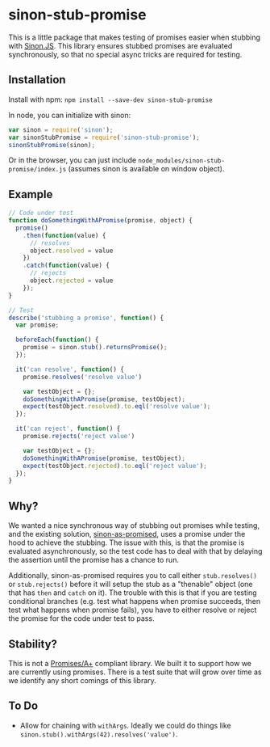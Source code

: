 # sinon-stub-promise

This is a little package that makes testing of promises easier when stubbing
with [Sinon.JS](http://sinonjs.org/). This library ensures stubbed promises are
evaluated synchronously, so that no special async tricks are required for
testing.

## Installation

Install with npm: `npm install --save-dev sinon-stub-promise`

In node, you can initialize with sinon:

```javascript
var sinon = require('sinon');
var sinonStubPromise = require('sinon-stub-promise');
sinonStubPromise(sinon);
```

Or in the browser, you can just include
`node_modules/sinon-stub-promise/index.js` (assumes sinon is available on
window object).

## Example

```javascript
// Code under test
function doSomethingWithAPromise(promise, object) {
  promise()
    .then(function(value) {
      // resolves
      object.resolved = value
    })
    .catch(function(value) {
      // rejects
      object.rejected = value
    });
}

// Test
describe('stubbing a promise', function() {
  var promise;

  beforeEach(function() {
    promise = sinon.stub().returnsPromise();
  });

  it('can resolve', function() {
    promise.resolves('resolve value')

    var testObject = {};
    doSomethingWithAPromise(promise, testObject);
    expect(testObject.resolved).to.eql('resolve value');
  });

  it('can reject', function() {
    promise.rejects('reject value')

    var testObject = {};
    doSomethingWithAPromise(promise, testObject);
    expect(testObject.rejected).to.eql('reject value');
  });
}
```

## Why?

We wanted a nice synchronous way of stubbing out promises while testing, and
the existing solution,
[sinon-as-promised](https://www.npmjs.com/package/sinon-as-promised), uses a
promise under the hood to achieve the stubbing. The issue with this, is that
the promise is evaluated asynchronously, so the test code has to deal with that
by delaying the assertion until the promise has a chance to run.

Additionally, sinon-as-promised requires you to call either `stub.resolves()`
or `stub.rejects()` before it will setup the stub as a "thenable" object (one
that has `then` and `catch` on it). The trouble with this is that if you are
testing conditional branches (e.g. test what happens when promise succeeds,
then test what happens when promise fails), you have to either resolve or
reject the promise for the code under test to pass.

## Stability?

This is not a [Promises/A+](https://promisesaplus.com/) compliant library. We
built it to support how we are currently using promises. There is a test suite
that will grow over time as we identify any short comings of this library.

## To Do

* Allow for chaining with `withArgs`. Ideally we could do things like `sinon.stub().withArgs(42).resolves('value')`.
